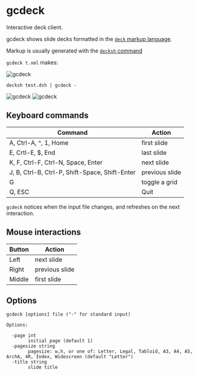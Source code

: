 # gcdeck

Interactive deck client.

gcdeck shows slide decks formatted in the [```deck``` markup language](https://github.com/ajstarks/deck/blob/master/README.md). 

Markup is usually generated with the [```decksh``` command](https://github.com/ajstarks/decksh/blob/master/README.md)


```gcdeck t.xml``` makes:


![gcdeck](gcdeck.png)


```decksh test.dsh | gcdeck - ```


![gcdeck](gcdeck0.png)
![gcdeck](gcdeck1.png)

## Keyboard commands

| Command                                       | Action          |
| --------------------------------------------  | --------------- |
| A, Ctrl-A, ^, 1, Home                         | first slide     |
| E, Crtl-E, $, End                             | last slide      |
| K, F, Ctrl-F, Ctrl-N, Space, Enter            | next slide      |
| J, B, Ctrl-B, Ctrl-P, Shift-Space, Shift-Enter| previous slide  |
| G                                             | toggle a grid   |
| Q, ESC                                        | Quit            |

```gcdeck``` notices when the input file changes, and refreshes on the next interaction.

## Mouse interactions

| Button  | Action          |
| ------- | --------------- |
| Left    | next slide      |
| Right   | previous slide  |
| Middle  | first slide     |

## Options

```
gcdeck [options] file ("-" for standard input)

Options:

  -page int
    	initial page (default 1)
  -pagesize string
    	pagesize: w,h, or one of: Letter, Legal, Tabloid, A3, A4, A5, ArchA, 4R, Index, Widescreen (default "Letter")
  -title string
    	slide title
```